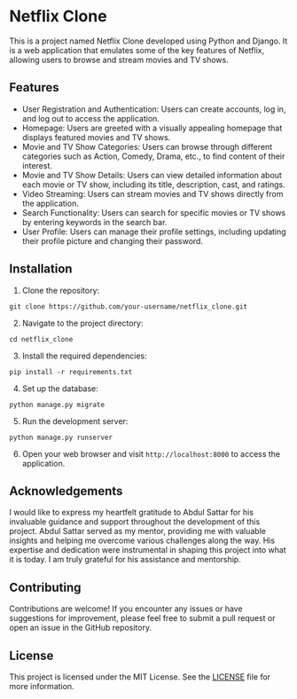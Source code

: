 # Netflix Clone

This is a project named Netflix Clone developed using Python and Django. It is a web application that emulates some of the key features of Netflix, allowing users to browse and stream movies and TV shows.

## Features

- User Registration and Authentication: Users can create accounts, log in, and log out to access the application.
- Homepage: Users are greeted with a visually appealing homepage that displays featured movies and TV shows.
- Movie and TV Show Categories: Users can browse through different categories such as Action, Comedy, Drama, etc., to find content of their interest.
- Movie and TV Show Details: Users can view detailed information about each movie or TV show, including its title, description, cast, and ratings.
- Video Streaming: Users can stream movies and TV shows directly from the application.
- Search Functionality: Users can search for specific movies or TV shows by entering keywords in the search bar.
- User Profile: Users can manage their profile settings, including updating their profile picture and changing their password.

## Installation

1. Clone the repository:

```shell
git clone https://github.com/your-username/netflix_clone.git
```

2. Navigate to the project directory:

```shell
cd netflix_clone
```

3. Install the required dependencies:

```shell
pip install -r requirements.txt
```

4. Set up the database:

```shell
python manage.py migrate
```

5. Run the development server:

```shell
python manage.py runserver
```

6. Open your web browser and visit `http://localhost:8000` to access the application.

## Acknowledgements

I would like to express my heartfelt gratitude to Abdul Sattar for his invaluable guidance and support throughout the development of this project. Abdul Sattar served as my mentor, providing me with valuable insights and helping me overcome various challenges along the way. His expertise and dedication were instrumental in shaping this project into what it is today. I am truly grateful for his assistance and mentorship.

## Contributing

Contributions are welcome! If you encounter any issues or have suggestions for improvement, please feel free to submit a pull request or open an issue in the GitHub repository.

## License

This project is licensed under the MIT License. See the [LICENSE](LICENSE) file for more information.
